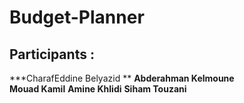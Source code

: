 # Budget-Planner
## Participants :
***CharafEddine Belyazid **
**Abderahman Kelmoune**  
**Mouad Kamil** 
**Amine Khlidi** 
**Siham Touzani**
